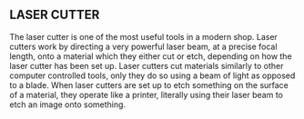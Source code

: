 ## LASER CUTTER

The laser cutter is one of the most useful tools in a modern shop. Laser cutters work by directing a very powerful laser beam, at a precise focal length, onto a material which they either cut or etch, depending on how the laser cutter has been set up. Laser cutters cut materials similarly to other computer controlled tools, only they do so using a beam of light as opposed to a blade. When laser cutters are set up to etch something on the surface of a material, they operate like a printer, literally using their laser beam to etch an image onto something.
